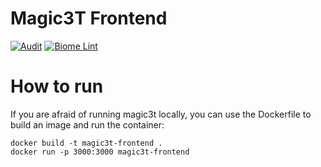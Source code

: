 # Magic3T Frontend

[![Audit](https://github.com/King-witcher/Magic3T-Frontend/actions/workflows/audit.yml/badge.svg)](https://github.com/King-witcher/Magic3T-Frontend/actions/workflows/audit.yml)
[![Biome Lint](https://github.com/King-witcher/Magic3T-Frontend/actions/workflows/biome-lint.yml/badge.svg)](https://github.com/King-witcher/Magic3T-Frontend/actions/workflows/biome-lint.yml)

# How to run

If you are afraid of running magic3t locally, you can use the Dockerfile to build an image and run the container:

```shell
docker build -t magic3t-frontend .
docker run -p 3000:3000 magic3t-frontend
```